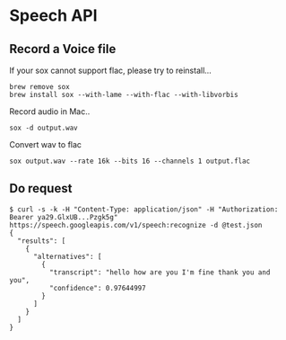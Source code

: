 # Speech API

## Record a Voice file

If your sox cannot support flac, please try to reinstall...

```
brew remove sox
brew install sox --with-lame --with-flac --with-libvorbis
```

Record audio in Mac..

```
sox -d output.wav
``` 

Convert wav to flac

```
sox output.wav --rate 16k --bits 16 --channels 1 output.flac
```

## Do request

```
$ curl -s -k -H "Content-Type: application/json" -H "Authorization: Bearer ya29.GlxUB...Pzgk5g" https://speech.googleapis.com/v1/speech:recognize -d @test.json
{
  "results": [
    {
      "alternatives": [
        {
          "transcript": "hello how are you I'm fine thank you and you",
          "confidence": 0.97644997
        }
      ]
    }
  ]
}
```

